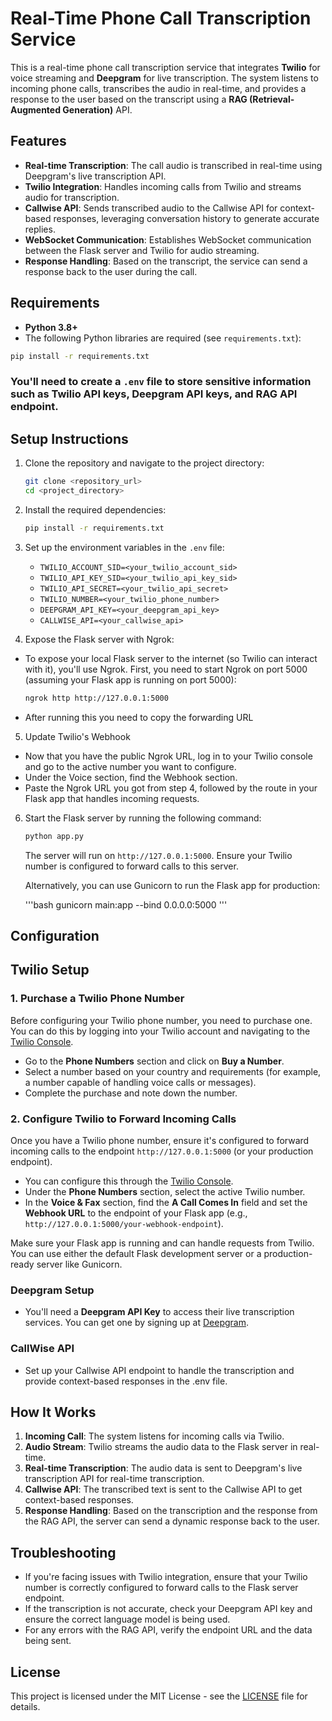 # Real-Time Phone Call Transcription Service

This is a real-time phone call transcription service that integrates **Twilio** for voice streaming and **Deepgram** for live transcription. The system listens to incoming phone calls, transcribes the audio in real-time, and provides a response to the user based on the transcript using a **RAG (Retrieval-Augmented Generation)** API.

## Features
- **Real-time Transcription**: The call audio is transcribed in real-time using Deepgram's live transcription API.
- **Twilio Integration**: Handles incoming calls from Twilio and streams audio for transcription.
- **Callwise API**: Sends transcribed audio to the Callwise API for context-based responses, leveraging conversation history to generate accurate replies.
- **WebSocket Communication**: Establishes WebSocket communication between the Flask server and Twilio for audio streaming.
- **Response Handling**: Based on the transcript, the service can send a response back to the user during the call.

## Requirements

- **Python 3.8+**
- The following Python libraries are required (see `requirements.txt`):

```bash
pip install -r requirements.txt
```

### You'll need to create a `.env` file to store sensitive information such as Twilio API keys, Deepgram API keys, and RAG API endpoint.

## Setup Instructions

1. Clone the repository and navigate to the project directory:

   ```bash
   git clone <repository_url>
   cd <project_directory>
   ```

2. Install the required dependencies:

   ```bash
   pip install -r requirements.txt
   ```

3. Set up the environment variables in the `.env` file:

   - `TWILIO_ACCOUNT_SID=<your_twilio_account_sid>`
   - `TWILIO_API_KEY_SID=<your_twilio_api_key_sid>`
   - `TWILIO_API_SECRET=<your_twilio_api_secret>`
   - `TWILIO_NUMBER=<your_twilio_phone_number>`
   - `DEEPGRAM_API_KEY=<your_deepgram_api_key>`
   - `CALLWISE_API=<your_callwise_api>`

4. Expose the Flask server with Ngrok:
- To expose your local Flask server to the internet (so Twilio can interact with it), you'll use Ngrok. First, you need to start Ngrok on port 5000 (assuming your Flask app is running on port 5000):

    ```bash
    ngrok http http://127.0.0.1:5000
    ```

- After running this you need to copy the forwarding URL 

5. Update Twilio's Webhook
- Now that you have the public Ngrok URL, log in to your Twilio console and go to the active number you want to configure.
- Under the Voice section, find the Webhook section.
- Paste the Ngrok URL you got from step 4, followed by the route in your Flask app that handles incoming requests. 


6. Start the Flask server by running the following command:

   ```bash
   python app.py
   ```

   The server will run on `http://127.0.0.1:5000`. Ensure your Twilio number is configured to forward calls to this server.

   Alternatively, you can use Gunicorn to run the Flask app for production:

   '''bash
   gunicorn main:app --bind 0.0.0.0:5000
   '''

## Configuration

## Twilio Setup

### 1. Purchase a Twilio Phone Number

Before configuring your Twilio phone number, you need to purchase one. You can do this by logging into your Twilio account and navigating to the [Twilio Console](https://console.twilio.com/).

- Go to the **Phone Numbers** section and click on **Buy a Number**.
- Select a number based on your country and requirements (for example, a number capable of handling voice calls or messages).
- Complete the purchase and note down the number.

### 2. Configure Twilio to Forward Incoming Calls

Once you have a Twilio phone number, ensure it's configured to forward incoming calls to the endpoint `http://127.0.0.1:5000` (or your production endpoint).

- You can configure this through the [Twilio Console](https://console.twilio.com/).
- Under the **Phone Numbers** section, select the active Twilio number.
- In the **Voice & Fax** section, find the **A Call Comes In** field and set the **Webhook URL** to the endpoint of your Flask app (e.g., `http://127.0.0.1:5000/your-webhook-endpoint`).

Make sure your Flask app is running and can handle requests from Twilio. You can use either the default Flask development server or a production-ready server like Gunicorn.


### Deepgram Setup
- You'll need a **Deepgram API Key** to access their live transcription services. You can get one by signing up at [Deepgram](https://www.deepgram.com/).

### CallWise API
- Set up your Callwise API endpoint to handle the transcription and provide context-based responses in the .env file.
  
## How It Works
1. **Incoming Call**: The system listens for incoming calls via Twilio.
2. **Audio Stream**: Twilio streams the audio data to the Flask server in real-time.
3. **Real-time Transcription**: The audio data is sent to Deepgram's live transcription API for real-time transcription.
4. **Callwise API**: The transcribed text is sent to the Callwise API to get context-based responses.
5. **Response Handling**: Based on the transcription and the response from the RAG API, the server can send a dynamic response back to the user.

## Troubleshooting
- If you're facing issues with Twilio integration, ensure that your Twilio number is correctly configured to forward calls to the Flask server endpoint.
- If the transcription is not accurate, check your Deepgram API key and ensure the correct language model is being used.
- For any errors with the RAG API, verify the endpoint URL and the data being sent.

## License
This project is licensed under the MIT License - see the [LICENSE](LICENSE) file for details.
```

